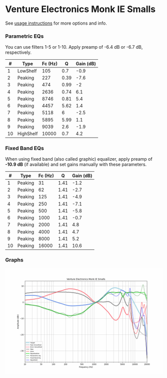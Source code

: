 # Venture Electronics Monk IE Smalls
See [usage instructions](https://github.com/jaakkopasanen/AutoEq#usage) for more options and info.

### Parametric EQs
You can use filters 1-5 or 1-10. Apply preamp of -6.4 dB or -6.7 dB, respectively.

|   # | Type      |   Fc (Hz) |    Q |   Gain (dB) |
|-----|-----------|-----------|------|-------------|
|   1 | LowShelf  |       105 | 0.7  |        -0.9 |
|   2 | Peaking   |       227 | 0.39 |        -7.6 |
|   3 | Peaking   |       474 | 0.99 |        -2   |
|   4 | Peaking   |      2636 | 0.74 |         6.1 |
|   5 | Peaking   |      8746 | 0.81 |         5.4 |
|   6 | Peaking   |      4457 | 5.62 |         1.4 |
|   7 | Peaking   |      5118 | 6    |        -2.5 |
|   8 | Peaking   |      5895 | 5.99 |         1.1 |
|   9 | Peaking   |      9039 | 2.6  |        -1.9 |
|  10 | HighShelf |     10000 | 0.7  |         4.2 |

### Fixed Band EQs
When using fixed band (also called graphic) equalizer, apply preamp of **-10.9 dB** (if available) and set gains manually with these parameters.

|   # | Type    |   Fc (Hz) |    Q |   Gain (dB) |
|-----|---------|-----------|------|-------------|
|   1 | Peaking |        31 | 1.41 |        -1.2 |
|   2 | Peaking |        62 | 1.41 |        -2.7 |
|   3 | Peaking |       125 | 1.41 |        -4.9 |
|   4 | Peaking |       250 | 1.41 |        -7.1 |
|   5 | Peaking |       500 | 1.41 |        -5.8 |
|   6 | Peaking |      1000 | 1.41 |        -0.7 |
|   7 | Peaking |      2000 | 1.41 |         4.8 |
|   8 | Peaking |      4000 | 1.41 |         4.7 |
|   9 | Peaking |      8000 | 1.41 |         5.2 |
|  10 | Peaking |     16000 | 1.41 |        10.6 |

### Graphs
![](./Venture%20Electronics%20Monk%20IE%20Smalls.png)
